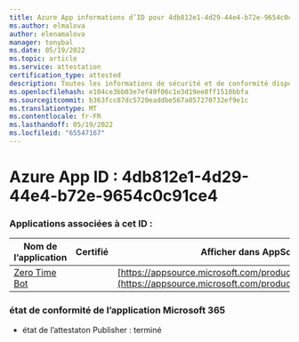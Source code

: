 ```yaml
---
title: Azure App informations d’ID pour 4db812e1-4d29-44e4-b72e-9654c0c91ce4
ms.author: elmalova
author: elenamalova
manager: tonybal
ms.date: 05/19/2022
ms.topic: article
ms.service: attestation
certification_type: attested
description: Toutes les informations de sécurité et de conformité disponibles pour 4db812e1-4d29-44e4-b72e-9654c0c91ce4.
ms.openlocfilehash: e104ce3bb03e7ef49f06c1e3d19ee8ff1510bbfa
ms.sourcegitcommit: b363fcc87dc5720eaddbe567a857270732ef9e1c
ms.translationtype: MT
ms.contentlocale: fr-FR
ms.lasthandoff: 05/19/2022
ms.locfileid: "65547167"
---
```

# <a name="azure-app-id-4db812e1-4d29-44e4-b72e-9654c0c91ce4"></a>Azure App ID : 4db812e1-4d29-44e4-b72e-9654c0c91ce4


### <a name="apps-associated-with-this-id"></a>Applications associées à cet ID :
| **Nom de l’application** | **Certifié** | **Afficher dans AppSource** |
|--------------|---------------|-----------------------|
| [Zero Time Bot](../forward/WA200003717.md) |  | [https://appsource.microsoft.com/product/office/WA200003717](https://appsource.microsoft.com/product/office/WA200003717) |

### <a name="microsoft-365-app-compliance-status"></a>état de conformité de l’application Microsoft 365
- état de l’attestaton Publisher : terminé
